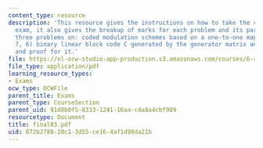 ```yaml
---
content_type: resource
description: 'This resource gives the instructions on how to take the closed book
  exam, it also gives the breakup of marks for each problem and its parts. It cotains
  three problems on: coded modulation schemes based on a one-to-one mapping, the (16,
  7, 6) binary linear block code C generated by the generator matrix and various propositions
  and proof for it.'
file: https://ol-ocw-studio-app-production.s3.amazonaws.com/courses/6-451-principles-of-digital-communication-ii-spring-2005/072b278828c13d55ce164af1d98da21b_final03.pdf
file_type: application/pdf
learning_resource_types:
- Exams
ocw_type: OCWFile
parent_title: Exams
parent_type: CourseSection
parent_uid: 91d8b0f5-8333-1241-16aa-c4a8a4cbf989
resourcetype: Document
title: final03.pdf
uid: 072b2788-28c1-3d55-ce16-4af1d98da21b
---
```

